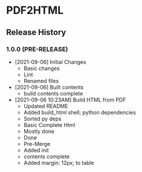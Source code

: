 # PDF2HTML

## Release History

### 1.0.0 (PRE-RELEASE)
* [2021-09-06] Initial Changes
  * Basic changes
  * Lint
  * Renamed files
* [2021-09-06] Built contents  
  * build contents complete
* [2021-09-06 10:23AM] Build HTML from PDF
  * Updated README
  * Added build_html shell; python dependencies
  * Sorted py deps
  * Basic Complete Html
  * Mostly done
  * Done
  * Pre-Merge
  * Added init
  * contents complete
  * Added margin: 12px; to table
